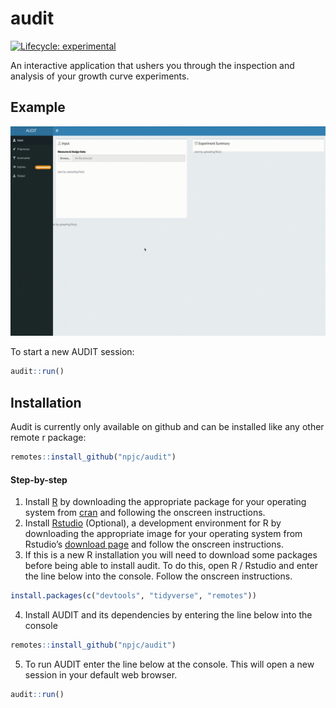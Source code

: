
<!-- README.md is generated from README.Rmd. Please edit that file -->

# audit

<!-- badges: start -->

[![Lifecycle:
experimental](https://img.shields.io/badge/lifecycle-experimental-orange.svg)](https://www.tidyverse.org/lifecycle/#experimental)
<!-- badges: end -->

An interactive application that ushers you through the inspection and
analysis of your growth curve experiments.

## Example

![alt text](eg.gif)

To start a new AUDIT session:

``` r
audit::run()
```

## Installation

Audit is currently only available on github and can be installed like
any other remote r package:

``` r
remotes::install_github("npjc/audit")
```

#### Step-by-step

1.  Install [R](https://cran.r-project.org) by downloading the
    appropriate package for your operating system from
    [cran](https://cran.r-project.org) and following the onscreen
    instructions.
2.  Install [Rstudio](https://www.rstudio.com/products/rstudio)
    (Optional), a development environment for R by downloading the
    appropriate image for your operating system from Rstudio’s [download
    page](https://www.rstudio.com/products/rstudio/download/#download)
    and follow the onscreen instructions.
3.  If this is a new R installation you will need to download some
    packages before being able to install audit. To do this, open R /
    Rstudio and enter the line below into the console. Follow the
    onscreen instructions.

<!-- end list -->

``` r
install.packages(c("devtools", "tidyverse", "remotes"))
```

4.  Install AUDIT and its dependencies by entering the line below into
    the console

<!-- end list -->

``` r
remotes::install_github("npjc/audit")
```

5.  To run AUDIT enter the line below at the console. This will open a
    new session in your default web browser.

<!-- end list -->

``` r
audit::run()
```
